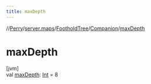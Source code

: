 ```yaml
---
title: maxDepth
---
```

//[Perry](../../../../index.html)/[server.maps](../../index.html)/[FootholdTree](../index.html)/[Companion](index.html)/[maxDepth](max-depth.html)



# maxDepth



[jvm]\
val [maxDepth](max-depth.html): [Int](https://kotlinlang.org/api/latest/jvm/stdlib/kotlin/-int/index.html) = 8




